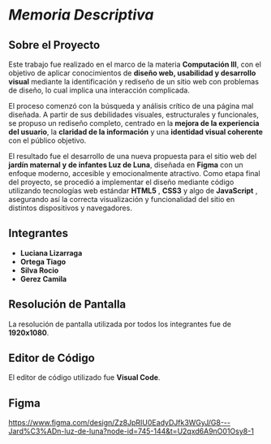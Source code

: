 # *Memoria Descriptiva*
## Sobre el Proyecto

Este trabajo fue realizado en el marco de la materia **Computación III**, con el objetivo de aplicar conocimientos de **diseño web, usabilidad y desarrollo visual** mediante la identificación y rediseño de un sitio web con problemas de diseño, lo cual implica una interacción complicada.

El proceso comenzó con la búsqueda y análisis crítico de una página mal diseñada. A partir de sus debilidades visuales, estructurales y funcionales, se propuso un rediseño completo, centrado en la **mejora de la experiencia del usuario**, la **claridad de la información** y una **identidad visual coherente** con el público objetivo.

El resultado fue el desarrollo de una nueva propuesta para el sitio web del **jardín maternal y de infantes Luz de Luna**, diseñada en **Figma** con un enfoque moderno, accesible y emocionalmente atractivo. Como etapa final del proyecto, se procedió a implementar el diseño mediante código utilizando tecnologías web estándar **HTML5** , **CSS3** y algo de **JavaScript** , asegurando así la correcta visualización y funcionalidad del sitio en distintos dispositivos y navegadores.

## Integrantes

* **Luciana Lizarraga**
* **Ortega Tiago**
* **Silva Rocio**
* **Gerez Camila**

## Resolución de Pantalla

La resolución de pantalla utilizada por todos los integrantes fue de **1920x1080**.

## Editor de Código

El editor de código utilizado fue **Visual Code**.

## Figma
https://www.figma.com/design/Zz8JpRIU0EadyDJfk3WGyJ/G8---Jard%C3%ADn-luz-de-luna?node-id=745-144&t=U2qxd6A9nO01Osy8-1
